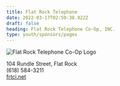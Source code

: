 ```yaml
---
title: Flat Rock Telephone
date: 2022-03-17T02:59:38.922Z
draft: false
heading: Flat Rock Telephone Co-Op, INC.
type: youth/sponsors/pages
---
```

![Flat Rock Telephone Co-Op Logo](https://res.cloudinary.com/robinson-soccer/image/upload/v1647439084/Youth/Sponsors/flat_rock_telephone_co-op_kgbewo.png)

104 Rundle Street, Flat Rock\
(618) 584-3211\
[frtci.net](https://frtci.net/)